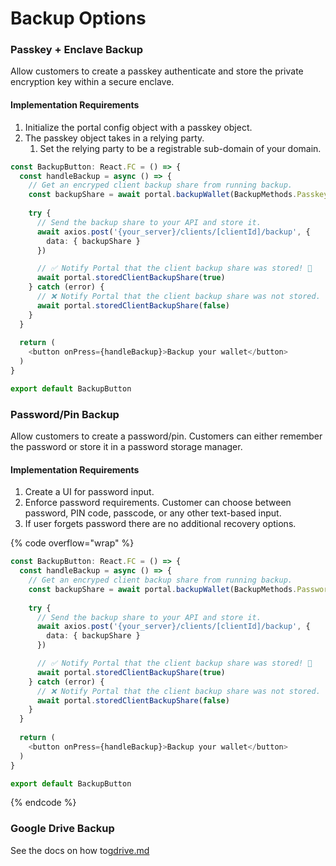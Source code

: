 # Backup Options

### Passkey + Enclave Backup

Allow customers to create a passkey authenticate and store the private encryption key within a secure enclave.&#x20;

#### Implementation Requirements

1. Initialize the portal config object with a passkey object. &#x20;
2. The passkey object takes in a relying party.
   1. Set the relying party to be a registrable sub-domain of your domain.

```typescript
const BackupButton: React.FC = () => {
  const handleBackup = async () => {
    // Get an encryped client backup share from running backup.
    const backupShare = await portal.backupWallet(BackupMethods.Passkey)
    
    try {
      // Send the backup share to your API and store it.
      await axios.post('{your_server}/clients/[clientId]/backup', {
        data: { backupShare }
      })

      // ✅ Notify Portal that the client backup share was stored! 🙌
      await portal.storedClientBackupShare(true)
    } catch (error) {
      // ❌ Notify Portal that the client backup share was not stored.
      await portal.storedClientBackupShare(false)
    }
  }
  
  return (
    <button onPress={handleBackup}>Backup your wallet</button>
  )
}

export default BackupButton
```

### Password/Pin Backup

Allow customers to create a password/pin. Customers can either remember the password or store it in a password storage manager.

#### Implementation Requirements

1. Create a UI for password input.&#x20;
2. Enforce password requirements. Customer can choose between password, PIN code, passcode, or any other text-based input.
3. If user forgets password there are no additional recovery options.

{% code overflow="wrap" %}
```typescript
const BackupButton: React.FC = () => {
  const handleBackup = async () => {
    // Get an encryped client backup share from running backup.
    const backupShare = await portal.backupWallet(BackupMethods.Password, { passwordStorage: { password } })
    
    try {
      // Send the backup share to your API and store it.
      await axios.post('{your_server}/clients/[clientId]/backup', {
        data: { backupShare }
      })

      // ✅ Notify Portal that the client backup share was stored! 🙌
      await portal.storedClientBackupShare(true)
    } catch (error) {
      // ❌ Notify Portal that the client backup share was not stored.
      await portal.storedClientBackupShare(false)
    }
  }
  
  return (
    <button onPress={handleBackup}>Backup your wallet</button>
  )
}

export default BackupButton
```
{% endcode %}

### Google Drive Backup

See the docs on how to[gdrive.md](../../../../resources/backup-options/gdrive.md "mention")
